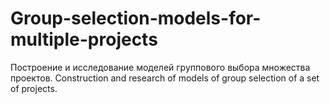 # Group-selection-models-for-multiple-projects
Построение и исследование моделей группового выбора множества проектов. Construction and research of models of group selection of a set of projects.

